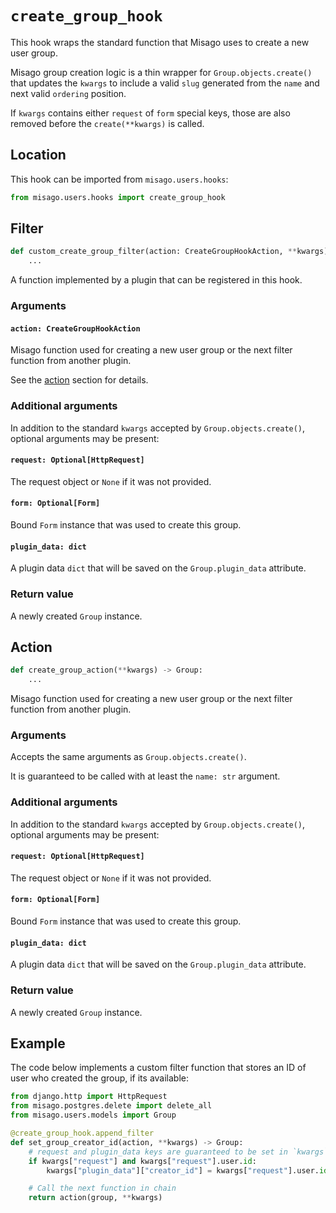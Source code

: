 # `create_group_hook`

This hook wraps the standard function that Misago uses to create a new user group.

Misago group creation logic is a thin wrapper for `Group.objects.create()` that updates the `kwargs` to include a valid `slug` generated from the `name` and next valid `ordering` position.

If `kwargs` contains either `request` of `form` special keys, those are also removed before the `create(**kwargs)` is called.


## Location

This hook can be imported from `misago.users.hooks`:

```python
from misago.users.hooks import create_group_hook
```


## Filter

```python
def custom_create_group_filter(action: CreateGroupHookAction, **kwargs) -> Group:
    ...
```

A function implemented by a plugin that can be registered in this hook.


### Arguments

#### `action: CreateGroupHookAction`

Misago function used for creating a new user group or the next filter function from another plugin.

See the [action](#action) section for details.


### Additional arguments

In addition to the standard `kwargs` accepted by `Group.objects.create()`, optional arguments may be present:


#### `request: Optional[HttpRequest]`

The request object or `None` if it was not provided.


#### `form: Optional[Form]`

Bound `Form` instance that was used to create this group.


#### `plugin_data: dict`

A plugin data `dict` that will be saved on the `Group.plugin_data` attribute.


### Return value

A newly created `Group` instance.


## Action

```python
def create_group_action(**kwargs) -> Group:
    ...
```

Misago function used for creating a new user group or the next filter function from another plugin.


### Arguments

Accepts the same arguments as `Group.objects.create()`.

It is guaranteed to be called with at least the `name: str` argument.


### Additional arguments

In addition to the standard `kwargs` accepted by `Group.objects.create()`, optional arguments may be present:


#### `request: Optional[HttpRequest]`

The request object or `None` if it was not provided.


#### `form: Optional[Form]`

Bound `Form` instance that was used to create this group.


#### `plugin_data: dict`

A plugin data `dict` that will be saved on the `Group.plugin_data` attribute.


### Return value

A newly created `Group` instance.


## Example

The code below implements a custom filter function that stores an ID of user who created the group, if its available:

```python
from django.http import HttpRequest
from misago.postgres.delete import delete_all
from misago.users.models import Group

@create_group_hook.append_filter
def set_group_creator_id(action, **kwargs) -> Group:
    # request and plugin_data keys are guaranteed to be set in `kwargs`
    if kwargs["request"] and kwargs["request"].user.id:
        kwargs["plugin_data"]["creator_id"] = kwargs["request"].user.id

    # Call the next function in chain
    return action(group, **kwargs)
```